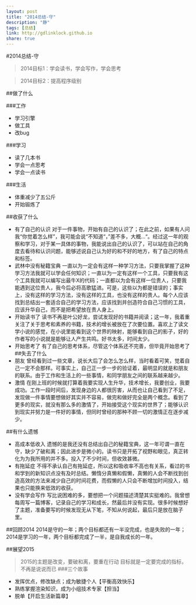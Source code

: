 ```yaml
---
layout: post
title: "2014总结-守"
description: "静"
tags: [总结]
link: http://gdlinklock.github.io
share: true
---
```


#2014总结-守
 > 2014目标1：学会读书，学会写作，学会思考
 
 
 > 2014目标2：提高程序级别
 

##做了什么  



###工作
* 学习引擎
* 做工具
* 改bug



###学习
* 读了几本书
* 学会一点思考
* 学会一点读书


###生活
* 体重减少了五公斤
* 开始锻炼了

##收获了什么
+ 有了自己的认识
 对于一件事物，开始有自己的认识了；在此之前，如果有人问我“你觉着怎么样”，我可能会说“不知道“，”差不多，大概...“。经过这一年的观察和学习，对于某一具体的事物，我能说出自己的认识了，可以站在自己的角度去看待和认识问题，能够述说自己认为好的和不好的地方，有了自己的特点和标签。
+ 武林中没有秘籍宝典
一直以为一定会有这样一种学习方法，只要我掌握了这种学习方法我就可以学会任何知识；一直以为一定有这样一个工具，只要我有这个工具我就可以编写出最牛X的代码；一直都以为会有这样一位贵人，只要我能遇到这位贵人，我今后必将高歌猛进。可是，这些以为都是错误的；事实上，没有这样的学习方法，没有这样的工具，也没有这样的贵人。每个人应该找到总结出一套适合自己的学习方法，应该找到并创造符合自己习惯的工具，应该升华自己，而不是把希望放在贵人身上。
+ 开始读书了
读书不再是叶公好龙，尝试发现好的书籍并阅读；这一年，我着重关注了关于思考和素养的书籍，技术的增长被放在了次要位置。喜欢上了读文学小说的感觉，在小说里能看到这个世界的映射，能够看到自己的影子，好的作者写的小说就是能够让人产生共鸣。好书太多，时间太少。
+ 开始思考了
有了自己的思考体系，尽管这个体系还不完善，但毕竟开始思考了
##失去了什么
+ 朋友
曾经看到过一些文章，说长大后了会怎么怎么样，当时看着可笑，觉着自己一定不会那样。可事实上，自己正一步一步的验证着，最明显的就是和朋友的联系。由于工作和生活上的一些事情，和同学朋友之间的联系越来越少。
+ 激情
在刚上班的时候就打算着我要实现人生升华，技术增长，我要创业，我要成功。工作一段时间后，发现身边的人都很厉害，从而也让自己看到了不足，发现做一件事情要想做好其实并不容易，做完和做好完全是两个概念。看到了更多的现实，就没有那么多的激情了，开始接受这个现实的世界了；能够认识到现实并努力是一件好的事情，但同时曾经的那种不顾一切的激情正在逐步减少。

##有什么遗憾
+ 高成本低收入
遗憾的是我还没有总结出自己的秘籍宝典，这一年可谓一直在守，缺少了破和离；因此进步是微小的。读书只是开拓了视野和眼见，真正转化为为我所用的并不多。投入了不少时间，但收效甚微。
+ 有拖延症
不得不承认自己有拖延症，所以这和吸收率不高也有关系，看过的书和学到的新知识点没有及时总结。懒惰分真懒和假懒，真懒的人会不断找到创造高效的方法来减少自己的时间花费，而假懒的人只会不断增加时间投入，结果也只能换来低效的收获。
+ 没有学会写作
写比说困难的多，要想把一个问题描述清楚其实挺难的。我曾想每周写一篇博客，记录自己的学习和成长，然最后并没有实现。很多时候想好了主题，准备要写的时候发现无从下笔，不知从何说起，最后只是放在脑子里。

##回顾2014
2014是守的一年；两个目标都还有一半没完成，也是失败的一年；2014是学习的一年，两个目标都完成了一半，是自我成长的一年。

##展望2015
>2015的主题是改变，要破和离，要重在行动
>目标就是一定要完成的指标，不再是说说而已
###三个故事
+ 发挥优点，修改缺点；成为敏捷个人【平衡高效快乐】
+ 熟练掌握渲染知识，成为小组技术专家【担当】
+ 脱单【开启生活新篇章】

